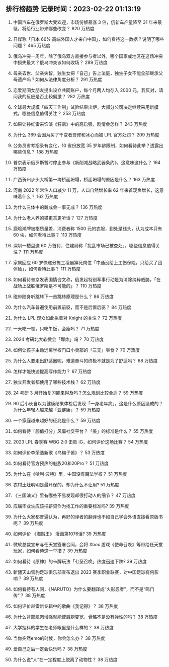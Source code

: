 
## 排行榜趋势 记录时间：2023-02-22 01:13:19
  
  1. 中国汽车在俄罗斯大受欢迎，市场份额暴涨 3 倍，俄新车产量降至 31 年来最低，将给行业带来哪些改变？ 820 万热度
    
  2. 日媒称「日本 66% 高端外国人才来自中国」，如何看待这一数据？说明了哪些问题？ 465 万热度
    
  3. 俄乌冲突一周年，除了俄乌双方直接参与者以外，哪个国家或地区在这场冲突中损失最大？俄乌冲突该如何收场？ 299 万热度
    
  4. 母亲去世、父亲失智，独生女把「自己」告上法庭，独生子女不能全部继承父母遗产吗？如何从法律角度分析？ 291 万热度
    
  5. 恋爱期间女朋友提出设立共同账户，每个月两人均存入 2000 元，我反对，请问我的反应是否比较偏激？ 282 万热度
    
  6. 全球最大规模「四天工作制」试验结果出炉，大部分公司决定继续采用新模式，哪些信息值得关注？ 253 万热度
    
  7. 如果让孙红雷来饰演《狂飙》中的高启强，剧情会怎样？ 243 万热度
    
  8. 为什么 369 会因为买了千变者贾修和冰心而被 LPL 官方处罚？ 209 万热度
    
  9. 公务员省考招录有变化，10 省份放宽 35 岁年龄限制，如何看待此举？透露出哪些信息？ 188 万热度
    
  10. 普京表示俄罗斯暂时停止参与《新削减战略武器条约》，这意味这什么？ 164 万热度
    
  11. 广西贺州步头大桥第一垮桥面坍塌，桥面坍塌的原因是什么？ 163 万热度
    
  12. 河南 2022 年常住人口减少 11 万，人口自然增长率 62 年来首现负增长，这意味着什么？ 162 万热度
    
  13. 为什么三体中的魏成会一事无成？ 136 万热度
    
  14. 为什么老人养的猫更乖更听话？ 127 万热度
    
  15. 鹿晗潮牌被指质量差，消费者称 1500 元的衣服，到处是线头，认为成本只有 60 块，如何看待此事？ 113 万热度
    
  16. 深圳一楼盘送 60 万首付，住建局称「扰乱市场已被查处」，哪些信息值得关注？ 111 万热度
    
  17. 家属回应 60 岁快递分拣工凌晨猝死岗位「中通没给上工伤保险，只给买了团体险」，如何看待此事？ 111 万热度
    
  18. 如何看待普京发表国情咨文称，俄发起特别军事行动是为消除纳粹威胁，「在战场上战胜俄罗斯是不可能的」？ 110 万热度
    
  19. 磁带随身听跳转下一首跳转原理是什么？ 86 万热度
    
  20. 为什么汽车普遍使用前置前驱，而不是后置后驱？ 84 万热度
    
  21. 为什么 LPL 观众如此执着对 Knight 的关注？ 72 万热度
    
  22. 一天吃一顿，只吃午饭，会瘦吗？ 71 万热度
    
  23. 2024 考研北大软微会「爆炸」吗？ 70 万热度
    
  24. 如何让孩子主动远离学校门口小卖部的「三无」零食？ 70 万热度
    
  25. 为什么人要走出舒适圈呢，难道奋斗的终极不就是为了舒适吗？ 68 万热度
    
  26. 怎样才能快速提高写作能力？ 67 万热度
    
  27. 独立开发者都使用了哪些技术栈？ 62 万热度
    
  28. 24 考研 3 月开始复习能来得及吗？怎么规划比较合适？ 59 万热度
    
  29. 90 后小伙自以为健康结果体检后发现「一身老年病」，这是什么原因造成的？为什么年轻人越来越「亚健康」？ 59 万热度
    
  30. 一个家庭越来越好的征兆是什么？ 59 万热度
    
  31. 如何看待「颜值打分」风靡社交平台？「美」的标准是什么？ 55 万热度
    
  32. 2023 LPL 春季赛 WBG 2:0 击败 iG，如何评价这场比赛？ 54 万热度
    
  33. 如何评价李荣浩新歌《乌梅子酱》？ 53 万热度
    
  34. 如何看待官方预热的魅族20和20Pro？ 51 万热度
    
  35. 为什么在《哈利·波特》里，中国没有魔法学校？ 51 万热度
    
  36. 农村土灶明明是最环保的，却为什么不让用? 51 万热度
    
  37. 《三国演义》里有哪些不易发现却很打动人的细节？ 47 万热度
    
  38. 应届毕业生应该把薪资作为找工作的重要标准吗? 39 万热度
    
  39. 为什么大家都普遍认为，再好的译者的翻译也不如自己学会外语直接看原版书呢？ 39 万热度
    
  40. 如何评价 《海贼王》 漫画第1076话? 39 万热度
    
  41. 微软总裁宣布与任天堂签署合同，会将 Xbox 游戏《使命召唤》等带给任天堂玩家，如何看待这一举措？ 39 万热度
    
  42. 如何看待《原神》的卡牌玩法「七圣召唤」热度迅速下跌? 39 万热度
    
  43. 新疆天山雪豹足球俱乐部宣布退出 2023 赛季职业联赛，对中国足球有何影响？ 39 万热度
    
  44. 如何看待有人问，《NARUTO》为什么要翻译成“火影忍者”，而不是“鸣门传”？ 38 万热度
    
  45. 如何评价赵雷新专辑中的歌曲《我记得》？ 38 万热度
    
  46. 为什么背部肌肉增强就能使肩膀变宽，骨骼不是没有弹性的吗？ 38 万热度
    
  47. 大学挂科的学生在老师眼里是什么样的？ 38 万热度
    
  48. 当你突然emo的时候，你会怎么办？ 38 万热度
    
  49. 爱自己之后一定会快乐吗？ 38 万热度
    
  50. 为什么说“人”在一定程度上脱离了动物性？ 38 万热度
    